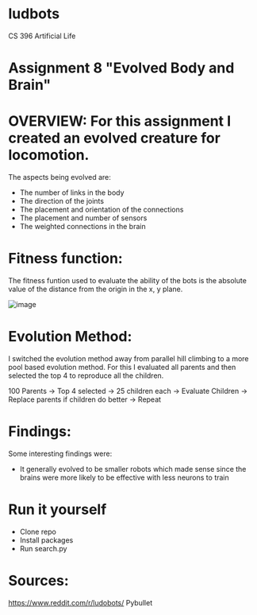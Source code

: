 # ludbots
CS 396 Artificial Life

# Assignment 8 "Evolved Body and Brain"

# OVERVIEW: For this assignment I created an evolved creature for locomotion.
The aspects being evolved are:
- The number of links in the body
- The direction of the joints
- The placement and orientation of the connections
- The placement and number of sensors
- The weighted connections in the brain

# Fitness function:
The fitness funtion used to evaluate the ability of the bots is the absolute value of the distance from the origin in the x, y plane.

![image](https://user-images.githubusercontent.com/71994929/221426053-0b7bc239-a616-4cff-a54f-e520d88a7fce.png)

# Evolution Method:
I switched the evolution method away from parallel hill climbing to a more pool based evolution method.
For this I evaluated all parents and then selected the top 4 to reproduce all the children.

100 Parents -> Top 4 selected -> 25 children each -> Evaluate Children -> Replace parents if children do better -> Repeat

# Findings:
Some interesting findings were:
- It generally evolved to be smaller robots which made sense since the brains were more likely to be effective with less neurons to train

# Run it yourself
- Clone repo
- Install packages
- Run search.py

# Sources: 
https://www.reddit.com/r/ludobots/
Pybullet


